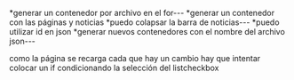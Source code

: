 *generar un contenedor por archivo en el for---
*generar un contenedor con las páginas y noticias
    *puedo colapsar la barra de noticias---
*puedo utilizar id en json
*generar nuevos contenedores con el nombre del archivo json---

como la página se recarga cada que hay un cambio hay que intentar colocar un if condicionando la selección del listcheckbox
